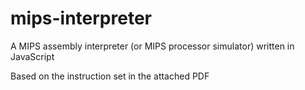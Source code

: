 # mips-interpreter
A MIPS assembly interpreter (or MIPS processor simulator) written in JavaScript

Based on the instruction set in the attached PDF
